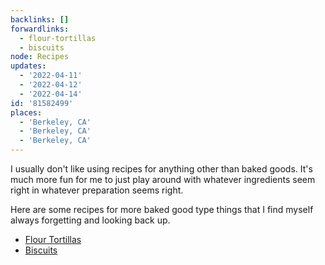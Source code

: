 ```yaml
---
backlinks: []
forwardlinks:
  - flour-tortillas
  - biscuits
node: Recipes
updates:
  - '2022-04-11'
  - '2022-04-12'
  - '2022-04-14'
id: '81582499'
places:
  - 'Berkeley, CA'
  - 'Berkeley, CA'
  - 'Berkeley, CA'
---
```

I usually don't like using recipes for anything other than baked  goods. It's much more fun for me to just play around with whatever ingredients seem right in whatever preparation seems right. 

Here are some recipes for more baked good type things that I find myself always forgetting and looking back up.  

- [Flour Tortillas](flour-tortillas.md)
- [Biscuits](biscuits.md)
